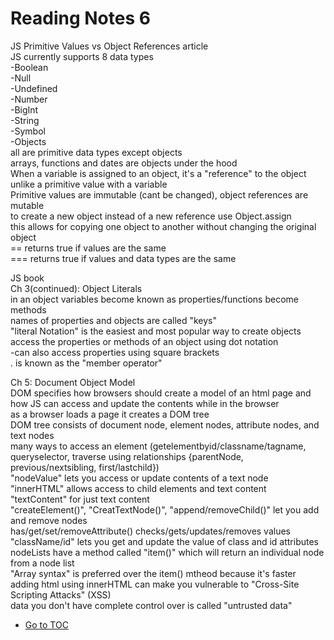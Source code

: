 # Reading Notes 6

JS Primitive Values vs Object References article  
JS currently supports 8 data types  
-Boolean  
-Null  
-Undefined  
-Number  
-BigInt  
-String  
-Symbol  
-Objects  
all are primitive data types except objects  
arrays, functions and dates are objects under the hood  
When a variable is assigned to an object, it's a "reference" to the object unlike a primitive value with a variable  
Primitive values are immutable (cant be changed), object references are mutable  
to create a new object instead of a new reference use Object.assign  
this allows for copying one object to another without changing the original object  
== returns true if values are the same  
=== returns true if values and data types are the same  


JS book  
Ch 3(continued): Object Literals  
in an object variables become known as properties/functions become methods  
names of properties and objects are called "keys"  
"literal Notation" is the easiest and most popular way to create objects  
access the properties or methods of an object using dot notation  
 -can also access properties using square brackets  
. is known as the "member operator"  

Ch 5: Document Object Model  
DOM specifies how browsers should create a model of an html page and how JS can access and update the contents while in the browser  
as a browser loads a page it creates a DOM tree  
DOM tree consists of document node, element nodes, attribute nodes, and text nodes  
many ways to access an element (getelementbyid/classname/tagname, queryselector, traverse using relationships {parentNode, previous/nextsibling, first/lastchild})  
"nodeValue" lets you access or update contents of a text node  
"innerHTML" allows access to child elements and text content  
"textContent" for just text content  
"createElement()", "CreatTextNode()", "append/removeChild()" let you add and remove nodes  
has/get/set/removeAttribute() checks/gets/updates/removes values  
"className/id" lets you get and update the value of class and id attributes  
nodeLists have a  method called "item()" which will return an individual node from a node list  
"Array syntax" is preferred over the item() mtheod because it's faster  
adding html using innerHTML can make you vulnerable to "Cross-Site Scripting Attacks" (XSS)  
data you don't have complete control over is called "untrusted data"  



- [Go to TOC](README.md)
